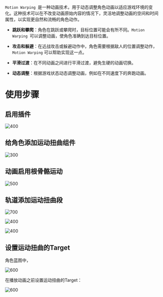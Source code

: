 `Motion Warping `是一种动画技术，用于动态调整角色动画以适应游戏环境的变化。这种技术可以在不改变动画原始内容的情况下，灵活地调整动画的空间和时间属性，以实现更自然和流畅的角色动作。

- **跳跃和攀爬**：角色在跳跃或攀爬时，目标位置可能会有所不同。`Motion Warping `可以调整动画，使角色准确到达目标位置。
- **攻击和躲避**：在近战攻击或躲避动作中，角色需要根据敌人的位置调整动作，`Motion Warping` 可以帮助实现这一点。

- **平滑过渡**：在不同动画之间进行平滑过渡，避免生硬的动画切换。
- **动态调整**：根据游戏状态动态调整动画，例如在不同速度下的奔跑动画。

# 使用步骤
## 启用插件

![400](https://pic-1315225359.cos.ap-shanghai.myqcloud.com/20250301181208.png)

## 给角色添加运动扭曲组件

![300](https://pic-1315225359.cos.ap-shanghai.myqcloud.com/20250301181327.png)

## 动画启用根骨骼运动

![500](https://pic-1315225359.cos.ap-shanghai.myqcloud.com/20250301182119.png)

## 轨道添加运动扭曲段

![700](https://pic-1315225359.cos.ap-shanghai.myqcloud.com/20250301182218.png)

![400](https://pic-1315225359.cos.ap-shanghai.myqcloud.com/20250301182243.png)

![400](https://pic-1315225359.cos.ap-shanghai.myqcloud.com/20250315200625.png)

## 设置运动扭曲的Target

角色蓝图中，

![600](https://pic-1315225359.cos.ap-shanghai.myqcloud.com/20250301183010.png)


在播放动画之前设置运动扭曲的Target：

![600](https://pic-1315225359.cos.ap-shanghai.myqcloud.com/20250301183552.png)


